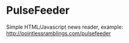 PulseFeeder
===========

Simple HTML/Javascript news reader, example: http://pointlessramblings.com/pulsefeeder
